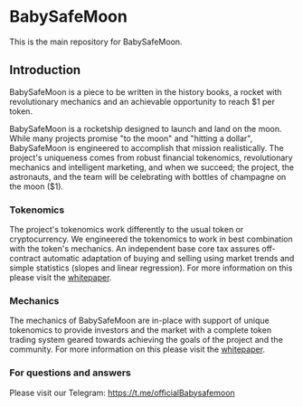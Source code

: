 # BabySafeMoon
 
This is the main repository for BabySafeMoon.

## Introduction 

BabySafeMoon is a piece to be written in the history books, a rocket with revolutionary mechanics and an achievable opportunity to reach $1 per token. 

BabySafeMoon is a rocketship designed to launch and land on the moon. While many projects promise "to the moon" and "hitting a dollar", BabySafeMoon is engineered to accomplish that mission realistically. 
The project's uniqueness comes from robust financial tokenomics, revolutionary mechanics and intelligent marketing, and when we succeed; the project, the astronauts, and the team will be celebrating with bottles of champagne on the moon ($1).

### Tokenomics

The project's tokenomics work differently to the usual token or cryptocurrency. We engineered the tokenomics to work in best combination with the token's mechanics. An independent base core tax assures off-contract automatic adaptation of buying and selling using market trends and simple statistics (slopes and linear regression). For more information on this please visit the [whitepaper](https://baby-safemoon.gitbook.io/babysafemoon/). 

### Mechanics 

The mechanics of BabySafeMoon are in-place with support of unique tokenomics to provide investors and the market with a complete token trading system geared towards achieving the goals of the project and the community. For more information on this please visit the [whitepaper](https://baby-safemoon.gitbook.io/babysafemoon/).

### For questions and answers

Please visit our Telegram: https://t.me/officialBabysafemoon